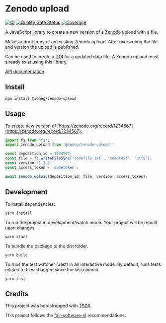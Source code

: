 # Zenodo upload

[![CI](https://github.com/iomega/zenodo-upload/workflows/CI/badge.svg)](https://github.com/iomega/zenodo-upload/actions?query=workflow%3ACI)
[![Quality Gate Status](https://sonarcloud.io/api/project_badges/measure?project=iomega_zenodo-upload&metric=alert_status)](https://sonarcloud.io/dashboard?id=iomega_zenodo-upload)
[![Coverage](https://sonarcloud.io/api/project_badges/measure?project=iomega_zenodo-upload&metric=coverage)](https://sonarcloud.io/dashboard?id=iomega_zenodo-upload)

A JavaScript library to create a new version of a [Zenodo](https://zenodo.org) upload with a file.

Makes a draft copy of an existing Zenodo upload.
After overwriting the file and version the upload is published.

Can be used to create a [DOI](https://doi.org) for a updated data file.
A Zenodo upload must already exist using this library.

[API documentation](https://iomega.github.io/zenodo-upload/modules/_index_.html#).

## Install

```shell
npm install @iomeg/zenodo-upload
```

## Usage

To create new version of [https://zenodo.org/record/1234567](https://zenodo.org/record/1234567).

```javascript
import fs from 'fs';
import zenodo_upload from '@iomeg/zenodo-upload';

const deposition_id = 1234567;
const file = fs.writeFileSync('somefile.txt', 'sometext', 'utf8');
const version '1.2.3';
const access_token = 'sometoken';

await zenodo_upload(deposition_id, file, version, access_token);
```

## Development

To install dependencies:

```shell
yarn install
```

To run the project in development/watch mode. Your project will be rebuilt upon changes.

```shell
yarn start
```

To bundle the package to the dist folder.

```shell
yarn build
```

To runs the test watcher (Jest) in an interactive mode. By default, runs tests related to files changed since the last commit.

```shell
yarn test
```

## Credits

This project was bootstrapped with [TSDX](https://github.com/jaredpalmer/tsdx).

This project follows the [fair-software-nl](https://fair-software.nl) recommendations.
